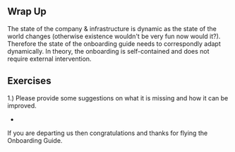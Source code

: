 ## Wrap Up

The state of the company & infrastructure is dynamic as the state of the world changes (otherwise existence wouldn't be very fun now would it?).  Therefore the state of the onboarding guide needs to correspondly adapt dynamically. In theory, the onboarding is self-contained and does not require external intervention. 

## Exercises

1.) Please provide some suggestions on what it is missing and how it can be improved.

-

If you are departing us then congratulations and thanks for flying the Onboarding Guide. 

